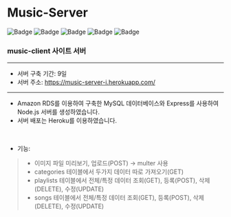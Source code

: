 # Music-Server

![Badge](https://img.shields.io/badge/Node.js-339933.svg?&logo=Node.js&logoColor=fff)
![Badge](https://img.shields.io/badge/Express-000000.svg?&logo=Express&logoColor=fff)
![Badge](https://img.shields.io/badge/AmazonAWS-232F3E.svg?&logo=AmazonAWS&logoColor=fff)
![Badge](https://img.shields.io/badge/MySQL-4479A1.svg?&logo=MySQL&logoColor=fff)
![Badge](https://img.shields.io/badge/Heroku-430098.svg?&logo=Heroku&logoColor=fff)

### music-client 사이트 서버
---
- 서버 구축 기간: 9일
- 서버 주소: https://music-server-i.herokuapp.com/
---
- Amazon RDS를 이용하여 구축한 MySQL 데이터베이스와 Express를 사용하여 Node.js 서버를 생성하였습니다.
- 서버 배포는 Heroku를 이용하였습니다.
<br/>

- 기능:
> - 이미지 파일 미리보기, 업로드(POST) → multer 사용
> - categories 테이블에서 두가지 데이터 따로 가져오기(GET)
> - playlists 테이블에서 전체/특정 데이터 조회(GET), 등록(POST), 삭제(DELETE), 수정(UPDATE)
> - songs 테이블에서 전체/특정 데이터 조회(GET), 등록(POST), 삭제(DELETE), 수정(UPDATE)

